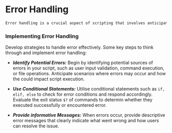 # Error Handling

```bash
Error handling is a crucial aspect of scripting that involves anticipating and managing errors that may occur during script execution. These errors could arise from various factors su as incorrect user input, unexpected system behavior, or resource unavailability. Proper error handling is essential for improving the reliability, robustness, and usability of she scripts
```

### Implementing Error Handling

Develop strategies to handle error effectively. Some key steps to think through and implement error handling:

- ***Identify Potential Errors:*** Begin by identifying potential sources of errors in your script, such as user input validation, command execution, or file operations. Anticipate scenarios where errors may occur and how the could impact script execution.

- ***Use Conditional Statements:*** Utilise conditional statements such as `if, elif, else` to check for error conditions and respond accordingly. Evaluate the exit status `$?` of commands to determin whether they executed successfully or encountered error.

- ***Provide informative Messages:*** When errors occur, provide descriptive error messages that clearly indicate what went wrong and how users can resolve the issue.